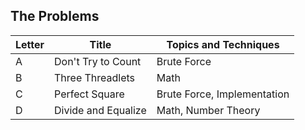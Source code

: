 ## The Problems

|  Letter | Title                     | Topics and Techniques       |
|---------|---------------------------|-----------------------------|
|  A | Don't Try to Count       | Brute Force                  |
|  B | Three Threadlets      | Math            |
|  C | Perfect Square       | Brute Force, Implementation           |
|  D | Divide and Equalize      | Math, Number Theory           |





